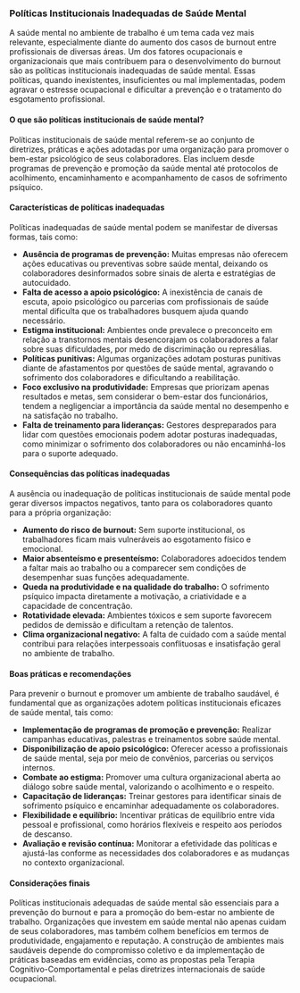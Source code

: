 
### Políticas Institucionais Inadequadas de Saúde Mental

A saúde mental no ambiente de trabalho é um tema cada vez mais relevante, especialmente diante do aumento dos casos de burnout entre profissionais de diversas áreas. Um dos fatores ocupacionais e organizacionais que mais contribuem para o desenvolvimento do burnout são as políticas institucionais inadequadas de saúde mental. Essas políticas, quando inexistentes, insuficientes ou mal implementadas, podem agravar o estresse ocupacional e dificultar a prevenção e o tratamento do esgotamento profissional.

#### O que são políticas institucionais de saúde mental?

Políticas institucionais de saúde mental referem-se ao conjunto de diretrizes, práticas e ações adotadas por uma organização para promover o bem-estar psicológico de seus colaboradores. Elas incluem desde programas de prevenção e promoção da saúde mental até protocolos de acolhimento, encaminhamento e acompanhamento de casos de sofrimento psíquico.

#### Características de políticas inadequadas

Políticas inadequadas de saúde mental podem se manifestar de diversas formas, tais como:

- **Ausência de programas de prevenção:** Muitas empresas não oferecem ações educativas ou preventivas sobre saúde mental, deixando os colaboradores desinformados sobre sinais de alerta e estratégias de autocuidado.
- **Falta de acesso a apoio psicológico:** A inexistência de canais de escuta, apoio psicológico ou parcerias com profissionais de saúde mental dificulta que os trabalhadores busquem ajuda quando necessário.
- **Estigma institucional:** Ambientes onde prevalece o preconceito em relação a transtornos mentais desencorajam os colaboradores a falar sobre suas dificuldades, por medo de discriminação ou represálias.
- **Políticas punitivas:** Algumas organizações adotam posturas punitivas diante de afastamentos por questões de saúde mental, agravando o sofrimento dos colaboradores e dificultando a reabilitação.
- **Foco exclusivo na produtividade:** Empresas que priorizam apenas resultados e metas, sem considerar o bem-estar dos funcionários, tendem a negligenciar a importância da saúde mental no desempenho e na satisfação no trabalho.
- **Falta de treinamento para lideranças:** Gestores despreparados para lidar com questões emocionais podem adotar posturas inadequadas, como minimizar o sofrimento dos colaboradores ou não encaminhá-los para o suporte adequado.

#### Consequências das políticas inadequadas

A ausência ou inadequação de políticas institucionais de saúde mental pode gerar diversos impactos negativos, tanto para os colaboradores quanto para a própria organização:

- **Aumento do risco de burnout:** Sem suporte institucional, os trabalhadores ficam mais vulneráveis ao esgotamento físico e emocional.
- **Maior absenteísmo e presenteísmo:** Colaboradores adoecidos tendem a faltar mais ao trabalho ou a comparecer sem condições de desempenhar suas funções adequadamente.
- **Queda na produtividade e na qualidade do trabalho:** O sofrimento psíquico impacta diretamente a motivação, a criatividade e a capacidade de concentração.
- **Rotatividade elevada:** Ambientes tóxicos e sem suporte favorecem pedidos de demissão e dificultam a retenção de talentos.
- **Clima organizacional negativo:** A falta de cuidado com a saúde mental contribui para relações interpessoais conflituosas e insatisfação geral no ambiente de trabalho.

#### Boas práticas e recomendações

Para prevenir o burnout e promover um ambiente de trabalho saudável, é fundamental que as organizações adotem políticas institucionais eficazes de saúde mental, tais como:

- **Implementação de programas de promoção e prevenção:** Realizar campanhas educativas, palestras e treinamentos sobre saúde mental.
- **Disponibilização de apoio psicológico:** Oferecer acesso a profissionais de saúde mental, seja por meio de convênios, parcerias ou serviços internos.
- **Combate ao estigma:** Promover uma cultura organizacional aberta ao diálogo sobre saúde mental, valorizando o acolhimento e o respeito.
- **Capacitação de lideranças:** Treinar gestores para identificar sinais de sofrimento psíquico e encaminhar adequadamente os colaboradores.
- **Flexibilidade e equilíbrio:** Incentivar práticas de equilíbrio entre vida pessoal e profissional, como horários flexíveis e respeito aos períodos de descanso.
- **Avaliação e revisão contínua:** Monitorar a efetividade das políticas e ajustá-las conforme as necessidades dos colaboradores e as mudanças no contexto organizacional.

#### Considerações finais

Políticas institucionais adequadas de saúde mental são essenciais para a prevenção do burnout e para a promoção do bem-estar no ambiente de trabalho. Organizações que investem em saúde mental não apenas cuidam de seus colaboradores, mas também colhem benefícios em termos de produtividade, engajamento e reputação. A construção de ambientes mais saudáveis depende do compromisso coletivo e da implementação de práticas baseadas em evidências, como as propostas pela Terapia Cognitivo-Comportamental e pelas diretrizes internacionais de saúde ocupacional.
```
